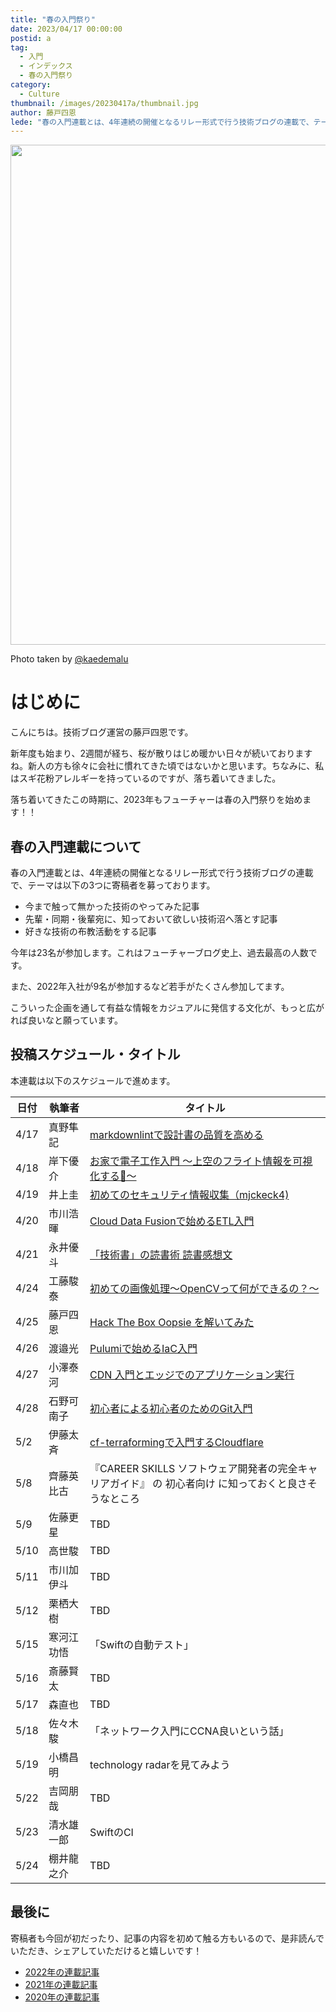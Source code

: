 ```yaml
---
title: "春の入門祭り"
date: 2023/04/17 00:00:00
postid: a
tag:
  - 入門
  - インデックス
  - 春の入門祭り
category:
  - Culture
thumbnail: /images/20230417a/thumbnail.jpg
author: 藤戸四恩
lede: "春の入門連載とは、4年連続の開催となるリレー形式で行う技術ブログの連載で、テーマは以下の3つに寄稿者を募っております。"
---
```

<img src="/images/20230417a/アイキャッチ画像.jpg" alt="" width="1200" height="800" loading="lazy">

Photo taken by [@kaedemalu](https://twitter.com/kaedemalu)

# はじめに

こんにちは。技術ブログ運営の藤戸四恩です。

新年度も始まり、2週間が経ち、桜が散りはじめ暖かい日々が続いておりますね。新人の方も徐々に会社に慣れてきた頃ではないかと思います。ちなみに、私はスギ花粉アレルギーを持っているのですが、落ち着いてきました。

落ち着いてきたこの時期に、2023年もフューチャーは春の入門祭りを始めます！！

## 春の入門連載について

春の入門連載とは、4年連続の開催となるリレー形式で行う技術ブログの連載で、テーマは以下の3つに寄稿者を募っております。

- 今まで触って無かった技術のやってみた記事
- 先輩・同期・後輩宛に、知っておいて欲しい技術沼へ落とす記事
- 好きな技術の布教活動をする記事

今年は23名が参加します。これはフューチャーブログ史上、過去最高の人数です。

また、2022年入社が9名が参加するなど若手がたくさん参加してます。

こういった企画を通して有益な情報をカジュアルに発信する文化が、もっと広がれば良いなと願っています。

## 投稿スケジュール・タイトル

本連載は以下のスケジュールで進めます。

| 日付 | 執筆者     | タイトル                                            |
| ---- | ---------- | --------------------------------------------------- |
| 4/17 | 真野隼記   | [markdownlintで設計書の品質を高める](/articles/20230417b/)                    |
| 4/18 |  岸下優介  | [お家で電子工作入門 ～上空のフライト情報を可視化する🛫～](/articles/20230418a/)     |
| 4/19 | 井上圭     | [初めてのセキュリティ情報収集（mjckeck4)](/articles/20230419a/)        |
| 4/20 | 市川浩暉   | [Cloud Data Fusionで始めるETL入門](/articles/20230420a/)   |
| 4/21 | 永井優斗   | [「技術書」の読書術 読書感想文](/articles/20230421a/)                        |
| 4/24 | 工藤駿泰   | [初めての画像処理〜OpenCVって何ができるの？〜](/articles/20230424a/)                        |
| 4/25 | 藤戸四恩   | [Hack The Box Oopsie を解いてみた](/articles/20230425a/) |
| 4/26 | 渡邉光     | [Pulumiで始めるIaC入門](/articles/20230426a/)                                                 |
| 4/27 | 小澤泰河   | [CDN 入門とエッジでのアプリケーション実行](/articles/20230427a/)                                                 |
| 4/28 | 石野可南子 | [初心者による初心者のためのGit入門](/articles/20230428a/)                                                    |
| 5/2  | 伊藤太斉   | [cf-terraformingで入門するCloudflare](/articles/20230502a/)                                                  |
| 5/8  | 齊藤英比古 | 『CAREER SKILLS ソフトウェア開発者の完全キャリアガイド』 の 初心者向け に知っておくと良さそうなところ  |
| 5/9  | 佐藤更星   | TBD                                                 |
| 5/10 | 高世駿     | TBD                                                 |
| 5/11 | 市川加伊斗 | TBD                                                 |
| 5/12 | 栗栖大樹   | TBD                                                 |
| 5/15 | 寒河江功悟 | 「Swiftの自動テスト」                               |
| 5/16 | 斎藤賢太   | TBD                                                 |
| 5/17 | 森直也     | TBD                                                 |
| 5/18 | 佐々木駿   | 「ネットワーク入門にCCNA良いという話」              |
| 5/19 | 小橋昌明   | technology radarを見てみよう                        |
| 5/22 | 吉岡朋哉   | TBD |
| 5/23 | 清水雄一郎 | SwiftのCI                                             |
| 5/24 | 棚井龍之介 | TBD                                                 |

## 最後に

寄稿者も今回が初だったり、記事の内容を初めて触る方もいるので、是非読んでいただき、シェアしていただけると嬉しいです！

- [2022年の連載記事](/articles/20220418a/)
- [2021年の連載記事](/articles/20210414a/)
- [2020年の連載記事](/articles/20200529/)
